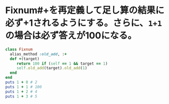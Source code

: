 # Fixnum#+を再定義して足し算の結果に必ず+1されるようにする。さらに、`1+1`の場合は必ず答えが100になる。
```rb
class Fixnum
  alias_method :old_add, :+
  def +(target)
     return 100 if (self == 1 && target == 1)
     self.old_add(target).old_add(1)
  end
end
puts 1 + 0 # 2
puts 1 + 1 # 100
puts 1 + 2 # 4
puts 1 + 3 # 5
```